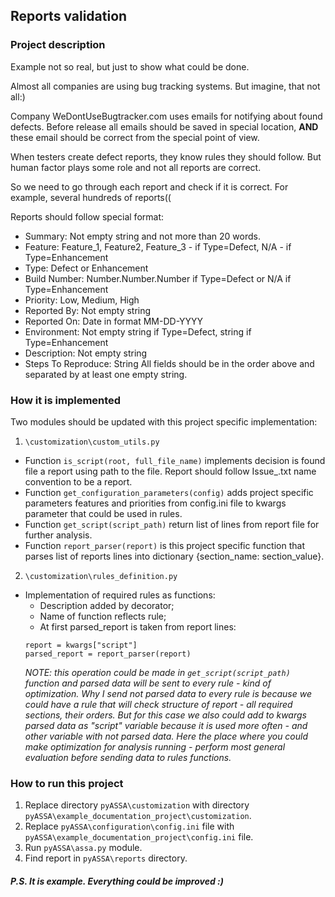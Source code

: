 ## Reports validation

### Project description

Example not so real, but just to show what could be done.

Almost all companies are using bug tracking systems.
But imagine, that not all:)

Company WeDontUseBugtracker.com uses emails for notifying about found defects.
Before release all emails should be saved in special location,
**AND**
these email should be correct from the special point of view.

When testers create defect reports, they know rules they should follow.
But human factor plays some role and not all reports are correct.

So we need to go through each report and check if it is correct.
For example, several hundreds of reports((

Reports should follow special format:
- Summary: Not empty string and not more than 20 words.
- Feature: Feature_1, Feature2, Feature_3 - if Type=Defect, N/A - if Type=Enhancement
- Type: Defect or Enhancement
- Build Number: Number.Number.Number if Type=Defect or N/A if Type=Enhancement
- Priority: Low, Medium, High
- Reported By: Not empty string
- Reported On: Date in format MM-DD-YYYY
- Environment: Not empty string if Type=Defect, string if Type=Enhancement
- Description: Not empty string
- Steps To Reproduce: String
All fields should be in the order above and separated by at least one empty string.

### How it is implemented

Two modules should be updated with this project specific implementation:
1. `\customization\custom_utils.py`
  - Function `is_script(root, full_file_name)` implements decision is found file a report using path to the file.
Report should follow Issue_<IssueNumber>.txt name convention to be a report.
  - Function `get_configuration_parameters(config)` adds project specific parameters features and priorities from config.ini file to kwargs parameter that could be used in rules. 
  - Function `get_script(script_path)` return list of lines from report file for further analysis.
  - Function `report_parser(report)` is this project specific function that parses list of reports lines into dictionary {section_name: section_value}.  
2. `\customization\rules_definition.py`
  - Implementation of required rules as functions:
    - Description added by decorator;
    - Name of function reflects rule;
    - At first parsed_report is taken from report lines:
    ```
    report = kwargs["script"]
    parsed_report = report_parser(report)
     ```
    *NOTE: this operation could be made in `get_script(script_path)` function and parsed data will be sent to every rule - kind of optimization. Why I send not parsed data to every rule is because we could have a rule that will check structure of report - all required sections, their orders. But for this case we also could add to kwargs parsed data as "script" variable because it is used more often - and other variable with not parsed data. Here the place where you could make optimization for analysis running - perform most general evaluation before sending data to rules functions.*

### How to run this project
1. Replace directory `pyASSA\customization` with directory `pyASSA\example_documentation_project\customization`. 
2. Replace `pyASSA\configuration\config.ini` file with `pyASSA\example_documentation_project\config.ini` file.
3. Run `pyASSA\assa.py` module.
4. Find report in `pyASSA\reports` directory.

##### P.S. It is example. Everything could be improved :)
